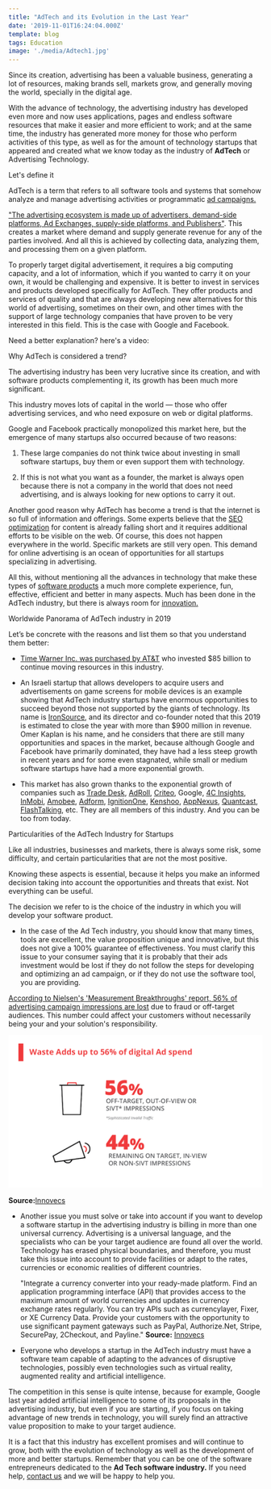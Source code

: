 ```yaml
---
title: "AdTech and its Evolution in the Last Year"
date: '2019-11-01T16:24:04.000Z'
template: blog
tags: Education
image: './media/Adtech1.jpg'
---
```


Since its creation, advertising has been a valuable business, generating a lot of resources, making brands sell, markets grow, and generally moving the world, specially in the digital age.
 
With the advance of technology, the advertising industry has developed even more and now uses applications, pages and endless software resources that make it easier and more efficient to work; and at the same time, the industry has generated more money for those who perform activities of this type, as well as for the amount of technology startups that appeared and created what we know today as the industry of **AdTech** or Advertising Technology.

<title-2>Let's define it</title-2>


AdTech is a term that refers to all software tools and systems that somehow analyze and manage advertising activities or programmatic [ad campaigns.](https://cobuildlab.com/blog/Planning-your-ads-campaign-on-10-steps/)

["The advertising ecosystem is made up of advertisers, demand-side platforms, Ad Exchanges, supply-side platforms, and Publishers"](https://theappsolutions.com/blog/development/what-why-how-adtech/). This creates a market where demand and supply generate revenue for any of the parties involved. And all this is achieved by collecting data, analyzing them, and processing them on a given platform.

To properly target digital advertisement, it requires a big computing capacity, and a lot of information, which if you wanted to carry it on your own, it would be challenging and expensive. It is better to invest in services and products developed specifically for AdTech. They offer products and services of quality and that are always developing new alternatives for this world of advertising, sometimes on their own, and other times with the support of large technology companies that have proven to be very interested in this field. This is the case with Google and Facebook.

Need a better explanation? here's a video:
<youtube-video id="j-9bunwHZqM"></youtube-video>

<title-2>Why AdTech is considered a trend?</title-2>

The advertising industry has been very lucrative since its creation, and with software products complementing it, its growth has been much more significant.
 
This industry moves lots of capital in the world — those who offer advertising services, and who need exposure on web or digital platforms.
 
Google and Facebook practically monopolized this market here, but the emergence of many startups also occurred because of two reasons:

1. These large companies do not think twice about investing in small software startups, buy them or even support them with technology.
 
2. If this is not what you want as a founder, the market is always open because there is not a company in the world that does not need advertising, and is always looking for new options to carry it out.

Another good reason why AdTech has become a trend is that the internet is so full of information and offerings. Some experts believe that the [SEO optimization](https://cobuildlab.com/blog/seo-tips-that-will-increase-your-position-in-search-engines/) for content is already falling short and it requires additional efforts to be visible on the web. Of course, this does not happen everywhere in the world. Specific markets are still very open. This demand for online advertising is an ocean of opportunities for all startups specializing in advertising.

All this, without mentioning all the advances in technology that make these types of [software products](https://cobuildlab.com/blog/software-development-for-new-products/) a much more complete experience, fun, effective, efficient and better in many aspects. Much has been done in the AdTech industry, but there is always room for [innovation.](https://cobuildlab.com/blog/identifying-opportunities-to-create-a-software-product/)

<title-3>Worldwide Panorama of AdTech industry in 2019</title-3>

Let’s be concrete with the reasons and list them so that you understand them better:

- [Time Warner Inc. was purchased by AT&T](https://about.att.com/story/att_completes_acquisition_of_time_warner_inc.html) who invested \$85 billion to continue moving resources in this industry.

- An Israeli startup that allows developers to acquire users and advertisements on game screens for mobile devices is an example showing that AdTech industry startups have enormous opportunities to succeed beyond those not supported by the giants of technology. Its name is [IronSource](https://www.reuters.com/article/us-tech-ironsource-outlook/israeli-adtech-firm-ironsource-sees-revenue-of-900-million-in-2019-idUSKCN1RD1VY), and its director and co-founder noted that this 2019 is estimated to close the year with more than $900 million in revenue. Omer Kaplan is his name, and he considers that there are still many opportunities and spaces in the market, because although Google and Facebook have primarily dominated, they have had a less steep growth in recent years and for some even stagnated, while small or medium software startups have had a more exponential growth.

- This market has also grown thanks to the exponential growth of companies such as [Trade Desk](https://www.thetradedesk.com/), [AdRoll](https://www.adroll.com/), [Criteo](https://www.criteo.com/), Google, [4C Insights](https://www.4cinsights.com/), [InMobi](https://www.inmobi.com/), [Amobee](https://www.amobee.com/), [Adform](https://site.adform.com/), [IgnitionOne](https://ignitionone.com/), [Kenshoo](https://kenshoo.com/), [AppNexus](https://www.appnexus.com/), [Quantcast](https://www.quantcast.com/), [FlashTalking](https://www.flashtalking.com/), etc. They are all members of this industry. And you can be too from today.

<title-2>Particularities of the AdTech Industry for Startups</title-2>

Like all industries, businesses and markets, there is always some risk, some difficulty, and certain particularities that are not the most positive.
 
Knowing these aspects is essential, because it helps you make an informed decision taking into account the opportunities and threats that exist. Not everything can be useful.

The decision we refer to is the choice of the industry in which you will develop your software product.

- In the case of the Ad Tech industry, you should know that many times, tools are excellent, the value proposition unique and innovative, but this does not give a 100% guarantee of effectiveness. You must clarify this issue to your consumer saying that it is probably that their ads investment would be lost if they do not follow the steps for developing and optimizing an ad campaign, or if they do not use the software tool, you are providing.

[According to Nielsen's 'Measurement Breakthroughs' report, 56% of advertising campaign impressions are lost](https://innovecs.com/blog/adtech-trends/) due to fraud or off-target audiences. This number could affect your customers without necessarily being your and your solution's responsibility.

[![](./media/adtech1.png)](#)

**Source:**[Innovecs](https://innovecs.com/blog/adtech-trends/)

- Another issue you must solve or take into account if you want to develop a software startup in the advertising industry is billing in more than one universal currency. Advertising is a universal language, and the specialists who can be your target audience are found all over the world. Technology has erased physical boundaries, and therefore, you must take this issue into account to provide facilities or adapt to the rates, currencies or economic realities of different countries.

  "Integrate a currency converter into your ready-made platform. Find an application programming interface (API) that provides access to the maximum amount of world currencies and updates in currency exchange rates regularly. You can try APIs such as currencylayer, Fixer, or XE Currency Data.
Provide your customers with the opportunity to use significant payment gateways such as PayPal, Authorize.Net, Stripe, SecurePay, 2Checkout, and Payline."
  **Source:** [Innovecs](https://innovecs.com/blog/adtech-trends/)

- Everyone who develops a startup in the AdTech industry must have a software team capable of adapting to the advances of disruptive technologies, possibly even technologies such as virtual reality, augmented reality and artificial intelligence.

The competition in this sense is quite intense, because for example, Google last year added artificial intelligence to some of its proposals in the advertising industry, but even if you are starting, if you focus on taking advantage of new trends in technology, you will surely find an attractive value proposition to make to your target audience.

It is a fact that this industry has excellent promises and will continue to grow, both with the evolution of technology as well as the development of more and better startups. Remember that you can be one of the software entrepreneurs dedicated to the **Ad Tech software industry.** If you need help, [contact us](https://cobuildlab.com/) and we will be happy to help you.
